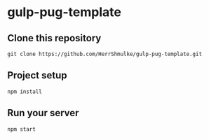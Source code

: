 # gulp-pug-template

## Clone this repository

```
git clone https://github.com/HerrShmulke/gulp-pug-template.git
```

## Project setup

```
npm install
```

## Run your server

```
npm start
```
